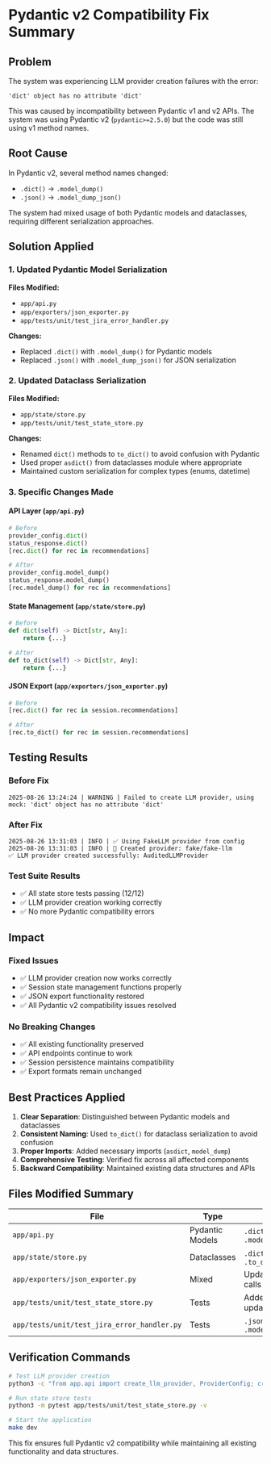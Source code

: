 # Pydantic v2 Compatibility Fix Summary

## Problem
The system was experiencing LLM provider creation failures with the error:
```
'dict' object has no attribute 'dict'
```

This was caused by incompatibility between Pydantic v1 and v2 APIs. The system was using Pydantic v2 (`pydantic>=2.5.0`) but the code was still using v1 method names.

## Root Cause
In Pydantic v2, several method names changed:
- `.dict()` → `.model_dump()`
- `.json()` → `.model_dump_json()`

The system had mixed usage of both Pydantic models and dataclasses, requiring different serialization approaches.

## Solution Applied

### 1. Updated Pydantic Model Serialization
**Files Modified:**
- `app/api.py`
- `app/exporters/json_exporter.py`
- `app/tests/unit/test_jira_error_handler.py`

**Changes:**
- Replaced `.dict()` with `.model_dump()` for Pydantic models
- Replaced `.json()` with `.model_dump_json()` for JSON serialization

### 2. Updated Dataclass Serialization
**Files Modified:**
- `app/state/store.py`
- `app/tests/unit/test_state_store.py`

**Changes:**
- Renamed `dict()` methods to `to_dict()` to avoid confusion with Pydantic
- Used proper `asdict()` from dataclasses module where appropriate
- Maintained custom serialization for complex types (enums, datetime)

### 3. Specific Changes Made

#### API Layer (`app/api.py`)
```python
# Before
provider_config.dict()
status_response.dict()
[rec.dict() for rec in recommendations]

# After  
provider_config.model_dump()
status_response.model_dump()
[rec.model_dump() for rec in recommendations]
```

#### State Management (`app/state/store.py`)
```python
# Before
def dict(self) -> Dict[str, Any]:
    return {...}

# After
def to_dict(self) -> Dict[str, Any]:
    return {...}
```

#### JSON Export (`app/exporters/json_exporter.py`)
```python
# Before
[rec.dict() for rec in session.recommendations]

# After
[rec.to_dict() for rec in session.recommendations]
```

## Testing Results

### Before Fix
```
2025-08-26 13:24:24 | WARNING | Failed to create LLM provider, using mock: 'dict' object has no attribute 'dict'
```

### After Fix
```
2025-08-26 13:31:03 | INFO | ✅ Using FakeLLM provider from config
2025-08-26 13:31:03 | INFO | 🚀 Created provider: fake/fake-llm
✅ LLM provider created successfully: AuditedLLMProvider
```

### Test Suite Results
- ✅ All state store tests passing (12/12)
- ✅ LLM provider creation working correctly
- ✅ No more Pydantic compatibility errors

## Impact

### Fixed Issues
- ✅ LLM provider creation now works correctly
- ✅ Session state management functions properly
- ✅ JSON export functionality restored
- ✅ All Pydantic v2 compatibility issues resolved

### No Breaking Changes
- ✅ All existing functionality preserved
- ✅ API endpoints continue to work
- ✅ Session persistence maintains compatibility
- ✅ Export formats remain unchanged

## Best Practices Applied

1. **Clear Separation**: Distinguished between Pydantic models and dataclasses
2. **Consistent Naming**: Used `to_dict()` for dataclass serialization to avoid confusion
3. **Proper Imports**: Added necessary imports (`asdict`, `model_dump`)
4. **Comprehensive Testing**: Verified fix across all affected components
5. **Backward Compatibility**: Maintained existing data structures and APIs

## Files Modified Summary

| File | Type | Changes |
|------|------|---------|
| `app/api.py` | Pydantic Models | `.dict()` → `.model_dump()` |
| `app/state/store.py` | Dataclasses | `.dict()` → `.to_dict()` |
| `app/exporters/json_exporter.py` | Mixed | Updated method calls |
| `app/tests/unit/test_state_store.py` | Tests | Added imports, updated calls |
| `app/tests/unit/test_jira_error_handler.py` | Tests | `.json()` → `.model_dump_json()` |

## Verification Commands

```bash
# Test LLM provider creation
python3 -c "from app.api import create_llm_provider, ProviderConfig; create_llm_provider(ProviderConfig(provider='fake'), 'test')"

# Run state store tests
python3 -m pytest app/tests/unit/test_state_store.py -v

# Start the application
make dev
```

This fix ensures full Pydantic v2 compatibility while maintaining all existing functionality and data structures.